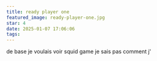 ```yaml
---
title: ready player one
featured_image: ready-player-one.jpg
star: 4
date: 2025-01-07 17:06:06
tags:
---
```

de base je voulais voir squid game je sais pas comment j'